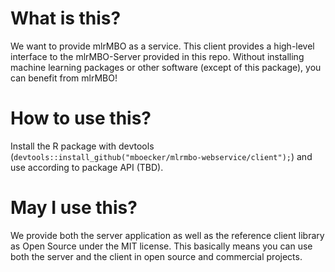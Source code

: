 # What is this?
We want to provide mlrMBO as a service. This client provides a high-level interface to the mlrMBO-Server provided in this repo. Without installing machine learning packages or other software (except of this package), you can benefit from mlrMBO!

# How to use this?
Install the R package with devtools (`devtools::install_github("mboecker/mlrmbo-webservice/client");`) and use according to package API (TBD).

# May I use this?
We provide both the server application as well as the reference client library as Open Source under the MIT license. This basically means you can use both the server and the client in open source and commercial projects.

